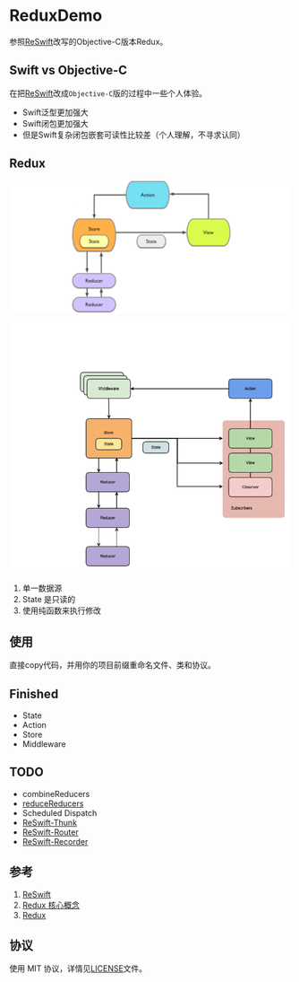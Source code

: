 # ReduxDemo


参照[ReSwift](https://github.com/ReSwift/ReSwift)改写的Objective-C版本Redux。

## Swift vs Objective-C

在把[ReSwift](https://github.com/ReSwift/ReSwift)改成`Objective-C`版的过程中一些个人体验。

* Swift泛型更加强大
* Swift闭包更加强大
* 但是Swift复杂闭包嵌套可读性比较差（个人理解，不寻求认同）

## Redux

![](Docs/Img/redux_concept.png)

![](Docs/Img/redux_detail.png)

1. 单一数据源
2. State 是只读的
3. 使用纯函数来执行修改

## 使用

直接copy代码，并用你的项目前缀重命名文件、类和协议。

## Finished

* State
* Action
* Store
* Middleware

## TODO

* combineReducers
* [reduceReducers](https://github.com/redux-utilities/reduce-reducers)
* Scheduled Dispatch
* [ReSwift-Thunk](https://github.com/ReSwift/ReSwift-Thunk)
* [ReSwift-Router](https://github.com/ReSwift/ReSwift-Router)
* [ReSwift-Recorder](https://github.com/ReSwift/ReSwift-Recorder)

## 参考

1. [ReSwift](https://github.com/ReSwift/ReSwift)
2. [Redux 核心概念](https://www.jianshu.com/p/3334467e4b32)
2. [Redux](http://cn.redux.js.org/)

## 协议

使用 MIT 协议，详情见[LICENSE](LICENSE)文件。
